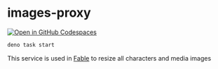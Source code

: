 # images-proxy

[![Open in GitHub Codespaces](https://github.com/codespaces/badge.svg)](https://codespaces.new/fable-community/images-proxy)

```sh
deno task start
```

This service is used in [Fable](https://github.com/ker0olos/fable) to resize all
characters and media images

